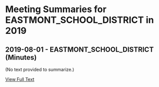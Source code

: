 # Meeting Summaries for EASTMONT_SCHOOL_DISTRICT in 2019

## 2019-08-01 - EASTMONT_SCHOOL_DISTRICT (Minutes)

(No text provided to summarize.)

[View Full Text](https://raw.githubusercontent.com/VoronoiPerspectives/WashingtonStateSchoolBoardExplorer/refs/heads/main/data/countries/usa/states/wa/counties/douglas/school_boards/eastmont_school_district/2019/processed/2019-08-01-official-minutes.txt)


